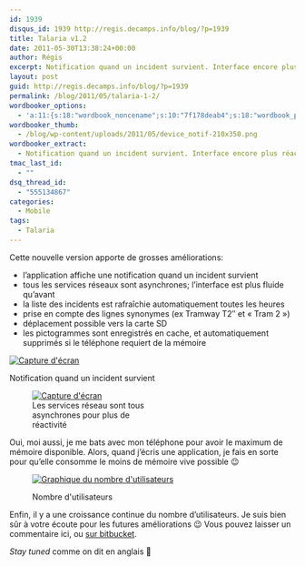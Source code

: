 ```yaml
---
id: 1939
disqus_id: 1939 http://regis.decamps.info/blog/?p=1939
title: Talaria v1.2
date: 2011-05-30T13:38:24+00:00
author: Régis
excerpt: Notification quand un incident survient. Interface encore plus réactive!
layout: post
guid: http://regis.decamps.info/blog/?p=1939
permalink: /blog/2011/05/talaria-1-2/
wordbooker_options:
  - 'a:11:{s:18:"wordbook_noncename";s:10:"7f178deab4";s:18:"wordbook_page_post";s:4:"-100";s:18:"wordbook_orandpage";s:1:"2";s:23:"wordbook_default_author";s:1:"1";s:23:"wordbook_extract_length";s:3:"256";s:19:"wordbook_actionlink";s:3:"300";s:26:"wordbooker_publish_default";s:2:"on";s:27:"wordbooker_publish_override";s:2:"on";s:20:"wordbook_use_excerpt";s:2:"on";s:18:"wordbook_attribute";s:0:"";s:29:"wordbooker_status_update_text";s:33:"New blog post :  %title% - %link%";}'
wordbooker_thumb:
  - /blog/wp-content/uploads/2011/05/device_notif-210x350.png
wordbooker_extract:
  - Notification quand un incident survient. Interface encore plus réactive!
tmac_last_id:
  - ""
dsq_thread_id:
  - "555134867"
categories:
  - Mobile
tags:
  - Talaria
---
```

Cette nouvelle version apporte de grosses améliorations:

  * l’application affiche une notification quand un incident survient
  * tous les services réseaux sont asynchrones; l’interface est plus fluide qu’avant
  * la liste des incidents est rafraîchie automatiquement toutes les heures
  * prise en compte des lignes synonymes (ex Tramway T2&Prime; et « Tram 2 »)
  * déplacement possible vers la carte SD
  * les pictogrammes sont enregistrés en cache, et automatiquement supprimés si le téléphone requiert de la mémoire<figure id="attachment_2006" style="width: 210px" class="wp-caption alignnone">

<a href="http://regis.decamps.info/blog/2011/05/talaria-1-2/device_notif/" rel="attachment wp-att-2006"><img src="/blog/wp-content/uploads/2011/05/device_notif-210x350.png" alt="Capture d&#039;écran" title="Notification quand un incident survient" width="210" height="350" class="size-medium wp-image-2006" srcset="/blog/wp-content/uploads/2011/05/device_notif-210x350.png 210w, /blog/wp-content/uploads/2011/05/device_notif.png 480w" sizes="(max-width: 210px) 100vw, 210px" /></a><figcaption class="wp-caption-text">Notification quand un incident survient</figcaption></figure> <figure id="attachment_1964" style="width: 233px" class="wp-caption alignnone"><a href="http://regis.decamps.info/blog/2011/05/talaria-1-2/device1-4/" rel="attachment wp-att-1964"><img src="/blog/wp-content/uploads/2011/05/device1-233x350.png" alt="Capture d&#039;écran" title="Serivces réseaux asynchrones" width="233" height="350" class="size-medium wp-image-1964" srcset="/blog/wp-content/uploads/2011/05/device1-233x350.png 233w, /blog/wp-content/uploads/2011/05/device1.png 320w" sizes="(max-width: 233px) 100vw, 233px" /></a><figcaption class="wp-caption-text">Les services réseau sont tous asynchrones pour plus de réactivité</figcaption></figure> 

Oui, moi aussi, je me bats avec mon téléphone pour avoir le maximum de mémoire disponible. Alors, quand j’écris une application, je fais en sorte pour qu’elle consomme le moins de mémoire vive possible 😉<figure id="attachment_1940" style="width: 350px" class="wp-caption alignright">

[<img src="/blog/wp-content/uploads/2011/05/Capture-d’écran-2011-05-24-à-14.18.40-350x86.png" alt="Graphique du nombre d&#039;utilisateurs" title="Utilisateurs de Talaria" width="350" height="86" class="size-medium wp-image-1940" srcset="/blog/wp-content/uploads/2011/05/Capture-d’écran-2011-05-24-à-14.18.40-350x86.png 350w, /blog/wp-content/uploads/2011/05/Capture-d’écran-2011-05-24-à-14.18.40.png 803w" sizes="(max-width: 350px) 100vw, 350px" />](/blog/wp-content/uploads/2011/05/Capture-d’écran-2011-05-24-à-14.18.40.png)<figcaption class="wp-caption-text">Nombre d'utilisateurs</figcaption></figure> 

Enfin, il y a une croissance continue du nombre d’utilisateurs. Je suis bien sûr à votre écoute pour les futures améliorations 😉 Vous pouvez laisser un commentaire ici, ou [sur bitbucket](https://bitbucket.org/regis/talaria).

_Stay tuned_ comme on dit en anglais 🙂
